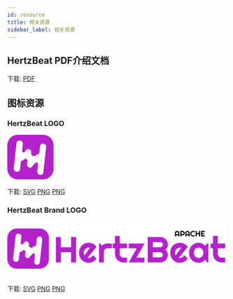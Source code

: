 ```yaml
---
id: resource  
title: 相关资源    
sidebar_label: 相关资源
---
```


## HertzBeat PDF介绍文档

下载: [PDF](http://cdn.hertzbeat.com/hertzbeat.pdf)

## 图标资源

### HertzBeat LOGO

![logo](/img/hertzbeat-logo.svg)

下载: [SVG](https://gitee.com/hertzbeat/hertzbeat/raw/master/home/static/img/hertzbeat-logo.svg) [PNG](https://gitee.com/hertzbeat/hertzbeat/raw/master/home/static/img/hertzbeat-logo.png)  [PNG](https://gitee.com/hertzbeat/hertzbeat/raw/master/home/static/img/hertzbeat-logo.jpg)

### HertzBeat Brand LOGO

![logo](/img/hertzbeat-brand.svg)

下载: [SVG](https://gitee.com/hertzbeat/hertzbeat/raw/master/home/static/img/hertzbeat-brand.svg) [PNG](https://gitee.com/hertzbeat/hertzbeat/raw/master/home/static/img/hertzbeat-brand.png) [PNG](https://gitee.com/hertzbeat/hertzbeat/raw/master/home/static/img/hertzbeat-brand.png)
